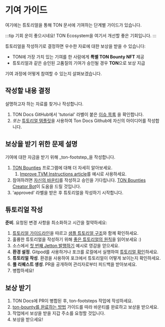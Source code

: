 # 기여 가이드

여기에는 튜토리얼을 통해 TON 문서에 기여하는 단계별 가이드가 있습니다.

:::tip 기회
운이 좋으시네요! TON Ecosystem을 여기서 개선할 좋은 기회입니다.
:::

튜토리얼을 작성하기로 결정하면 우수한 자료에 대한 보상을 받을 수 있습니다:

- TON에 가장 가치 있는 기여를 한 사람에게 **특별 TON Bounty NFT** 제공
- 튜토리얼과 같은 승인된 고품질의 기여가 승인될 경우 **TON**으로 보상 지급

기여 과정에 어떻게 참여할 수 있는지 살펴보겠습니다.

## 작성할 내용 결정

설명하고자 하는 자료를 찾거나 작성합니다.

1. TON Docs GitHub에서 'tutorial' 라벨이 붙은 [이슈 목록](https://github.com/ton-community/ton-docs/issues) 을 확인합니다.
2. *또는* [튜토리얼 템플릿](https://github.com/ton-community/ton-docs/issues/new?assignees=\\&labels=feature+%3Asparkles%3A%2Ccontent+%3Afountain_pen%3A\\&template=suggest_tutorial.yaml\\&title=Suggest+a+tutorial)을 사용하여 Ton Docs Github에 자신의 아이디어를 작성합니다.

## 보상을 받기 위한 문제 설명

기여에 대한 자금을 받기 위해 _ton-footstep_을 작성합니다.

1. [TON Bounties](https://github.com/ton-society/grants-and-bounties/blob/main/bounties/BOUNTIES_PROGRAM_GUIDELINES.md) 프로그램에 대해 더 자세히 알아보세요.
   1. [Improve TVM Instructions article](https://github.com/ton-society/grants-and-bounties/issues/361)를 예시로 사용하세요.
2. 참여하려면 [자신의 바운티](https://github.com/ton-society/grants-and-bounties/issues/new/choose)를 작성하고 승인을 기다립니다. [TON Bounties Creator Bot](https://t.me/footsteps_helper_bot)이 도움을 드릴 것입니다.
3. 'approved' 라벨을 받은 후 튜토리얼을 작성하기 시작합니다.

## 튜토리얼 작성

**준비**. 요청된 변경 사항을 최소화하고 시간을 절약하세요:

1. [튜토리얼 가이드라인](/v3/contribute/contribution-rules)을 따르고 [샘플 튜토리얼 구조](/v3/contribute/tutorials/sample-tutorial)와 함께 확인하세요.
2. 훌륭한 튜토리얼을 작성하기 위해 [좋은 튜토리얼의 원칙](/v3/contribute/tutorials/principles-of-a-good-tutorial)을 읽어보세요 :)
3. 소스에서 [첫 번째 Jetton 발행하기](/v3/guidelines/dapps/tutorials/mint-your-first-token) 예시로 영감을 얻으세요.
4. **환경 설정**. Gitpod를 사용하거나 포크를 로컬에서 실행하여 [튜토리얼 확인](/v3/contribute#online-one-click-contribution-setup)하세요.
5. **튜토리얼 작성**. 환경을 사용하여 포크에서 튜토리얼이 어떻게 보이는지 확인하세요.
6. **풀 리퀘스트 생성**. PR을 공개하여 관리자로부터 피드백을 받아보세요.
7. 병합하세요!

## 보상 받기

1. TON Docs에 PR이 병합된 후, ton-footsteps 작업에 작성하세요.
2. [ton-bounty를 완료하는 방법](https://github.com/ton-society/grants-and-bounties/blob/main/bounties/BOUNTIES_PROGRAM_GUIDELINES.md#got-assigned-submit-a-questbook-proposal) 가이드를 따라 바운티를 완료하고 보상을 받으세요.
3. 작업에서 보상을 받을 지갑 주소를 요청할 것입니다.
4. 보상을 받으세요!
